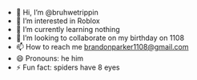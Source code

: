 - 👋 Hi, I’m @bruhwetrippin
- 👀 I’m interested in Roblox
- 🌱 I’m currently learning nothing
- 💞️ I’m looking to collaborate on my birthday on 1108
- 📫 How to reach me brandonparker1108@gmail.com
- 😄 Pronouns:  he him
- ⚡ Fun fact: spiders have 8 eyes

<!---
bruhwetrippin/bruhwetrippin is a ✨ special ✨ repository because its `README.md` (this file) appears on your GitHub profile.
You can click the Preview link to take a look at your changes.
--->
